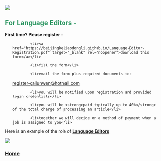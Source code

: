 <img src="http://sites.bu.edu/cliveg/files/2018/09/banner.jpg" class="alignright" />

<h2><strong><span style="color: #339966;">For Language Editors -</span> </strong></h2>

<strong>First time? Please register - </strong>

<ul>

            <li><a href="https://beijingkejiaodongli.github.io/Language-Editor-Registration.pdf" target="_blank" rel="noopener">download this form</a></li>

            <li>fill the form</li>

            <li>email the form plus required documents to:

<a href="mailto:register-gailunwen@hotmail.com"> register-gailunwen@hotmail.com</a></li>

            <li>you will be notified upon registration and provided login credentials</li>

            <li>you will be <strong>paid typically up to 40%</strong> of the total charge of processing an article</li>

            <li>together we will decide on a method of payment when a job is assigned to you</li>

</ul>

Here is an example of the role of <a href="https://beijingkejiaodongli.github.io/LE-How-It-Works.png" target="_blank" rel="noopener"><strong>Language Editors </strong>

<img src="https://beijingkejiaodongli.github.io/LE-How-It-Works.png" /></a>

<h3><strong><a href="http://www.gailunwen.com.cn/">Home</a></strong></h3>

<p style="text-align: right;"><strong> </strong></p>
